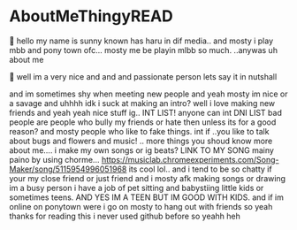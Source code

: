 # AboutMeThingyREAD
🌷  hello my name is sunny known has haru in dif media..
and mosty i play mbb and pony town ofc...
mosty me be playin mlbb so much.
..anywas uh about me

🦋 well im a very nice and and and passionate person lets say it in nutshall 

and im sometimes shy when meeting new people and yeah mosty im nice or a savage
and uhhhh idk i suck at making an intro?
well i love making new friends and yeah yeah nice stuff ig..
 INT LIST!
 anyone can int 
 DNI LIST
 bad people are people who bully my friends or hate then unless its for a good reason?
 and mosty people who like to fake things.
int if ..you like to talk about bugs and flowers and music!
.. more things you shoud know more about me....
i make my own songs or ig beats?
LINK TO MY SONG mainy paino by using chorme...
https://musiclab.chromeexperiments.com/Song-Maker/song/5115954996051968 its cool lol..
and i tend to be so chatty if your my close friend or just friend
and i mosty afk making songs or drawing 
im a busy person i have a job of pet sitting and babystiing little kids or sometimes teens. AND YES IM A TEEN BUT IM GOOD WITH KIDS.
and if im online on ponytown were i go on mosty to hang out with friends 
so yeah thanks for reading this i never used github before so yeahh heh


